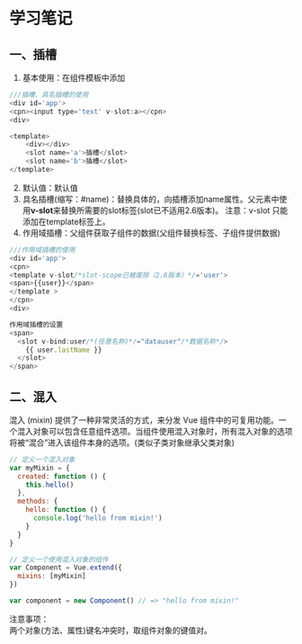 # 学习笔记

## 一、插槽
1. 基本使用：在组件模板中添加<slot></slot>
```javascript
///插槽、具名插槽的使用
<div id='app'>
<cpn><input type='text' v-slot:a></cpn>
<div>

<template>
    <div></div>
    <slot name='a'>插槽</slot> 
    <slot name='b'>插槽</slot> 
</template>

```
2. 默认值：<slot><span>默认值</span></slot>
3. 具名插槽(缩写：#name)：替换具体的<slot></slot>，向插槽添加name属性。父元素中使用**v-slot**来替换所需要的slot标签(slot已不适用2.6版本)。
注意：v-slot 只能添加在template标签上。
4. 作用域插槽：父组件获取子组件的数据(父组件替换标签、子组件提供数据)<br>
```javascript
///作用域插槽的使用
<div id='app'>
<cpn>
<template v-slot/*slot-scope已被废除（2.6版本）*/='user'>
<span>{{user}}</span>
</template >
</cpn>
<div>

作用域插槽的设置
<span>
  <slot v-bind:user/*(任意名称)*/="datauser"/*数据名称*/>
    {{ user.lastName }}
  </slot>
</span>

```

## 二、混入
混入 (mixin) 提供了一种非常灵活的方式，来分发 Vue 组件中的可复用功能。一个混入对象可以包含任意组件选项。当组件使用混入对象时，所有混入对象的选项将被“混合”进入该组件本身的选项。(类似子类对象继承父类对象)
```javascript
// 定义一个混入对象
var myMixin = {
  created: function () {
    this.hello()
  },
  methods: {
    hello: function () {
      console.log('hello from mixin!')
    }
  }
}

// 定义一个使用混入对象的组件
var Component = Vue.extend({
  mixins: [myMixin]
})

var component = new Component() // => "hello from mixin!"
```
注意事项：<br>
两个对象(方法、属性)键名冲突时，取组件对象的键值对。
